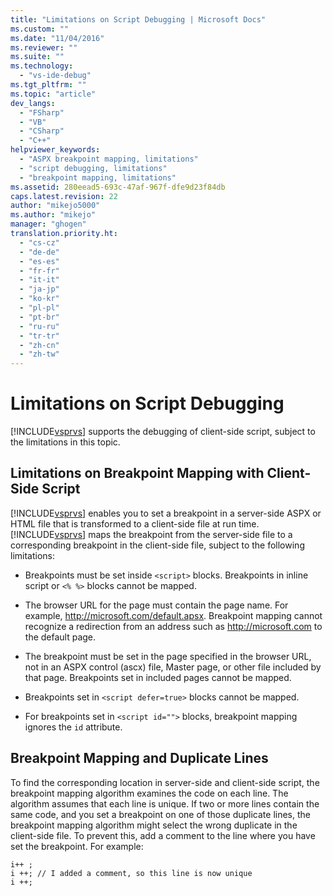 ```yaml
---
title: "Limitations on Script Debugging | Microsoft Docs"
ms.custom: ""
ms.date: "11/04/2016"
ms.reviewer: ""
ms.suite: ""
ms.technology: 
  - "vs-ide-debug"
ms.tgt_pltfrm: ""
ms.topic: "article"
dev_langs: 
  - "FSharp"
  - "VB"
  - "CSharp"
  - "C++"
helpviewer_keywords: 
  - "ASPX breakpoint mapping, limitations"
  - "script debugging, limitations"
  - "breakpoint mapping, limitations"
ms.assetid: 280eead5-693c-47af-967f-dfe9d23f84db
caps.latest.revision: 22
author: "mikejo5000"
ms.author: "mikejo"
manager: "ghogen"
translation.priority.ht: 
  - "cs-cz"
  - "de-de"
  - "es-es"
  - "fr-fr"
  - "it-it"
  - "ja-jp"
  - "ko-kr"
  - "pl-pl"
  - "pt-br"
  - "ru-ru"
  - "tr-tr"
  - "zh-cn"
  - "zh-tw"
---
```

# Limitations on Script Debugging
[!INCLUDE[vsprvs](../code-quality/includes/vsprvs_md.md)] supports the debugging of client-side script, subject to the limitations in this topic.  
  
## Limitations on Breakpoint Mapping with Client-Side Script  
 [!INCLUDE[vsprvs](../code-quality/includes/vsprvs_md.md)] enables you to set a breakpoint in a server-side ASPX or HTML file that is transformed to a client-side file at run time. [!INCLUDE[vsprvs](../code-quality/includes/vsprvs_md.md)] maps the breakpoint from the server-side file to a corresponding breakpoint in the client-side file, subject to the following limitations:  
  
-   Breakpoints must be set inside `<script>` blocks. Breakpoints in inline script or `<% %>` blocks cannot be mapped.  
  
-   The browser URL for the page must contain the page name. For example, http://microsoft.com/default.apsx. Breakpoint mapping cannot recognize a redirection from an address such as http://microsoft.com to the default page.  
  
-   The breakpoint must be set in the page specified in the browser URL, not in an ASPX control (ascx) file, Master page, or other file included by that page. Breakpoints set in included pages cannot be mapped.  
  
-   Breakpoints set in `<script defer=true>` blocks cannot be mapped.  
  
-   For breakpoints set in `<script id="">` blocks, breakpoint mapping ignores the `id` attribute.  
  
## Breakpoint Mapping and Duplicate Lines  
 To find the corresponding location in server-side and client-side script, the breakpoint mapping algorithm examines the code on each line. The algorithm assumes that each line is unique. If two or more lines contain the same code, and you set a breakpoint on one of those duplicate lines, the breakpoint mapping algorithm might select the wrong duplicate in the client-side file. To prevent this, add a comment to the line where you have set the breakpoint. For example:  
  
```  
i++ ;  
i ++; // I added a comment, so this line is now unique  
i ++;  
```